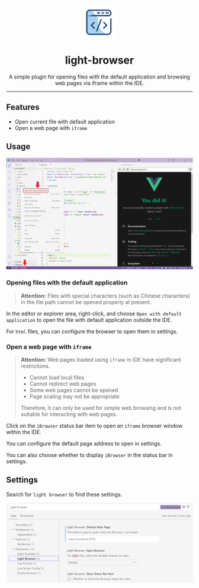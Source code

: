 <div align="center" >
    <img src="assets/icon/light-browser.png" width="90px" height="90px"/>
    <h1 align="center">light-browser</h1>
    <p>A simple plugin for opening files with the default application and browsing web pages via iframe within the IDE.</p>
    </p>
</div>

<hr>

## Features

- Open current file with default application
- Open a web page with `iframe`

## Usage

![](./assets/img/01.png)

### Opening files with the default application

> **Attention:** Files with special characters (such as Chinese characters) in the file path cannot be opened properly at present.

In the editor or explorer area, right-click, and choose `Open with default application` to open the file with default application outside the IDE.

For `html` files, you can configure the browser to open them in settings.

### Open a web page with `iframe`

> **Attention:** Web pages loaded using `iframe` in IDE have significant restrictions.
>
> - Cannot load local files
> - Cannot redirect web pages
> - Some web pages cannot be opened
> - Page scaling may not be appropriate
> 
> Therefore, it can only be used for simple web browsing and is not suitable for interacting with web pages.

Click on the `iBrowser` status bar item to open an `iframe` browser window within the IDE.

You can configure the default page address to open in settings.

You can also choose whether to display `iBrowser` in the status bar in settings.

## Settings

Search for `light browser` to find these settings.

![](./assets/img/02.png)